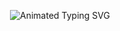 <p align="center">
  <img src="https://readme-typing-svg.demolab.com?font=Orbitron&weight=600&size=25&duration=4000&pause=1000&color=00F7FF&center=true&vCenter=true&width=500&lines=TOXIC+LOVER;WISHES+ALL+FATHER'S;A+HAPPY+DAY;TO+ALL+OF+THEM"alt="Animated Typing SVG" />
</p>
